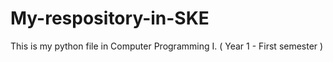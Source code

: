 # My-respository-in-SKE
This is my python file in Computer Programming I.
 ( Year 1 - First semester )
